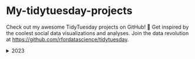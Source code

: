 # My-tidytuesday-projects
Check out my awesome TidyTuesday projects on GitHub! 🌟 Get inspired by the coolest social data visualizations and analyses. Join the data revolution at https://github.com/rfordatascience/tidytuesday. 

<details>
  <summary>2023</summary>

<details>
  <summary>Week 28 | Global Surface Temperatures</summary>  

![TidyTuesday2023Week28](https://github.com/ZoiDiama/My-tidytuesday-projects/assets/139105670/5806ddc8-3a22-4ff3-9ab6-284a32dc7c5e)
</details>


<details>
  <summary>Week29 | GPT detectors</summary>
  
![TT_2023Week29](https://github.com/ZoiDiama/My-tidytuesday-projects/assets/139105670/8df46a9f-a944-4110-af1e-10c019264a07)
</details>

<details>
  <summary>Week 30 | Scurvy</summary>
  
</details>

<details>
  <summary>Week 31 | US States</summary>
  
</details>

<details>
  <summary>Week 32 | Hot Ones Episodes</summary>
  

</details>
</details>
